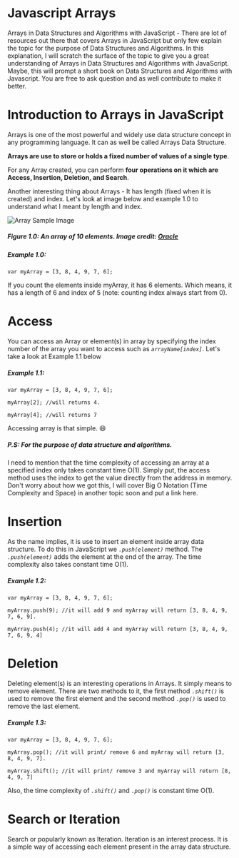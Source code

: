 # Javascript Arrays
Arrays in Data Structures and Algorithms with JavaScript - There are lot of resources out there that covers Arrays in JavaScript but only few explain the topic for the purpose of Data Structures and Algorithms. In this explanation, I will scratch the surface of the topic to give you a great understanding of Arrays in Data Structures and Algorithms with JavaScript. Maybe, this will prompt a short book on Data Structures and Algorithms with Javascript. 
You are free to ask question and as well contribute to make it better. 
# Introduction to Arrays in JavaScript
Arrays is one of the most powerful and widely use data structure concept in any programming language. It can as well be called Arrays Data Structure. 

**Arrays are use to store or holds a fixed number of values of a single type**. 

For any Array created, you can perform **four operations on it which are Access, Insertion, Deletion, and Search**. 

Another interesting thing about Arrays - It has length (fixed when it is created) and index. Let's look at image below and example 1.0 to understand what I meant by length and index. 

![Array Sample Image](https://docs.oracle.com/javase/tutorial/figures/java/objects-tenElementArray.gif "Array sample image")

##### Figure 1.0: An array of 10 elements. Image credit: [Oracle](https://docs.oracle.com/javase/tutorial/java/nutsandbolts/arrays.html) 

##### Example 1.0:

`var myArray = [3, 8, 4, 9, 7, 6];`

If you count the elements inside myArray, it has 6 elements. Which means, it has a length of 6 and index of 5 (note: counting index always start from 0).


# Access 

You can access an Array or element(s) in array by specifying the index number of the array you want to access such as *`arrayName[index]`*. Let's take a look at Example 1.1 below

##### Example 1.1:

```
var myArray = [3, 8, 4, 9, 7, 6];

myArray[2]; //will returns 4.

myArray[4]; //will returns 7

```

Accessing array is that simple. 😄

##### P.S: For the purpose of data structure and algorithms.
I need to mention that the time complexity of accessing an array at a specified index only takes constant time O(1). Simply put, the access method uses the index to get the value directly from the address in memory. Don't worry about how we got this, I will cover Big O Notation (Time Complexity and Space) in another topic soon and put a link here.


# Insertion
As the name implies, it is use to insert an element inside array data structure. To do this in JavaScript we *`.push(element)`* method.
The *`.push(element)`* adds the element at the end of the array. The time complexity also takes constant time O(1). 

##### Example 1.2:

```
var myArray = [3, 8, 4, 9, 7, 6];

myArray.push(9); //it will add 9 and myArray will return [3, 8, 4, 9, 7, 6, 9].

myArray.push(4); //it will add 4 and myArray will return [3, 8, 4, 9, 7, 6, 9, 4]

```

# Deletion
Deleting element(s) is an interesting operations in Arrays. It simply means to remove element. There are two methods to it, the first method *`.shift()`* is used to remove the first element and the second method *`.pop()`* is used to remove the last element.

##### Example 1.3:
```
var myArray = [3, 8, 4, 9, 7, 6];

myArray.pop(); //it will print/ remove 6 and myArray will return [3, 8, 4, 9, 7].

myArray.shift(); //it will print/ remove 3 and myArray will return [8, 4, 9, 7]

```
Also, the time complexity of *`.shift()`* and *`.pop()`* is constant time O(1). 

# Search or Iteration
Search or popularly known as Iteration. Iteration is an interest process. It is a simple way of accessing each element present in the array data structure. 
